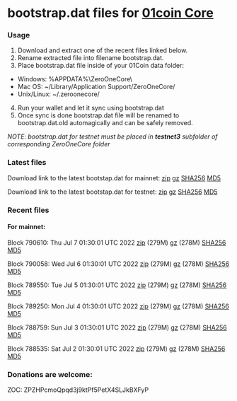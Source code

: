 # bootstrap.dat files for [01coin Core](https://01coin.io)

### Usage

1. Download and extract one of the recent files linked below.
2. Rename extracted file into filename bootstrap.dat.
3. Place bootstrap.dat file inside of your 01Coin data folder:
 - Windows: %APPDATA%\ZeroOneCore\
 - Mac OS: ~/Library/Application Support/ZeroOneCore/
 - Unix/Linux: ~/.zeroonecore/
4. Run your wallet and let it sync using bootstrap.dat
5. Once sync is done bootstrap.dat file will be renamed to bootstrap.dat.old automagically and can be safely removed.

_NOTE: bootstrap.dat for testnet must be placed in **testnet3** subfolder of corresponding ZeroOneCore folder_

### Latest files
Download link to the latest bootstap.dat for mainnet: [zip](https://files.01coin.io/mainnet/bootstrap.dat.zip) [gz](https://files.01coin.io/mainnet/bootstrap.dat.tar.gz) [SHA256](https://files.01coin.io/mainnet/sha256.txt) [MD5](https://files.01coin.io/mainnet/md5.txt)

Download link to the latest bootstap.dat for testnet: [zip](https://files.01coin.io/testnet/bootstrap.dat.zip) [gz](https://files.01coin.io/testnet/bootstrap.dat.tar.gz) [SHA256](https://files.01coin.io/testnet/sha256.txt) [MD5](https://files.01coin.io/testnet/md5.txt)

### Recent files

#### For mainnet:

Block 790610: Thu Jul  7 01:30:01 UTC 2022 [zip](https://files.01coin.io/mainnet/2022-07-07/bootstrap.dat.zip) (279M) [gz](https://files.01coin.io/mainnet/2022-07-07/bootstrap.dat.tar.gz) (278M) [SHA256](https://files.01coin.io/mainnet/2022-07-07/sha256.txt) [MD5](https://files.01coin.io/mainnet/2022-07-07/md5.txt)

Block 790058: Wed Jul  6 01:30:01 UTC 2022 [zip](https://files.01coin.io/mainnet/2022-07-06/bootstrap.dat.zip) (279M) [gz](https://files.01coin.io/mainnet/2022-07-06/bootstrap.dat.tar.gz) (278M) [SHA256](https://files.01coin.io/mainnet/2022-07-06/sha256.txt) [MD5](https://files.01coin.io/mainnet/2022-07-06/md5.txt)

Block 789550: Tue Jul  5 01:30:01 UTC 2022 [zip](https://files.01coin.io/mainnet/2022-07-05/bootstrap.dat.zip) (279M) [gz](https://files.01coin.io/mainnet/2022-07-05/bootstrap.dat.tar.gz) (278M) [SHA256](https://files.01coin.io/mainnet/2022-07-05/sha256.txt) [MD5](https://files.01coin.io/mainnet/2022-07-05/md5.txt)

Block 789250: Mon Jul  4 01:30:01 UTC 2022 [zip](https://files.01coin.io/mainnet/2022-07-04/bootstrap.dat.zip) (279M) [gz](https://files.01coin.io/mainnet/2022-07-04/bootstrap.dat.tar.gz) (278M) [SHA256](https://files.01coin.io/mainnet/2022-07-04/sha256.txt) [MD5](https://files.01coin.io/mainnet/2022-07-04/md5.txt)

Block 788759: Sun Jul  3 01:30:01 UTC 2022 [zip](https://files.01coin.io/mainnet/2022-07-03/bootstrap.dat.zip) (279M) [gz](https://files.01coin.io/mainnet/2022-07-03/bootstrap.dat.tar.gz) (278M) [SHA256](https://files.01coin.io/mainnet/2022-07-03/sha256.txt) [MD5](https://files.01coin.io/mainnet/2022-07-03/md5.txt)

Block 788535: Sat Jul  2 01:30:01 UTC 2022 [zip](https://files.01coin.io/mainnet/2022-07-02/bootstrap.dat.zip) (279M) [gz](https://files.01coin.io/mainnet/2022-07-02/bootstrap.dat.tar.gz) (278M) [SHA256](https://files.01coin.io/mainnet/2022-07-02/sha256.txt) [MD5](https://files.01coin.io/mainnet/2022-07-02/md5.txt)


### Donations are welcome:

ZOC: ZPZHPcmoQpqd3j9ktPf5PetX4SLJkBXFyP
